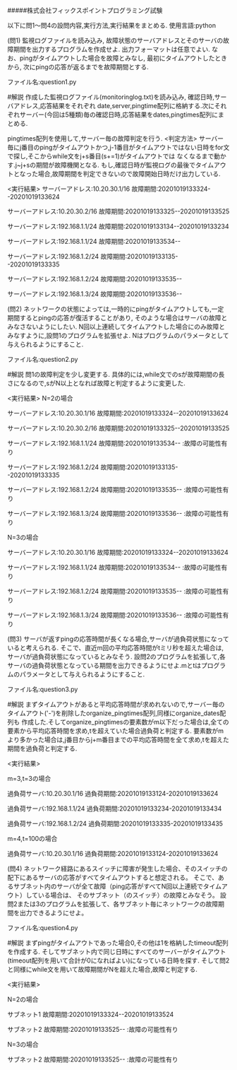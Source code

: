 #####株式会社フィックスポイントプログラミング試験

以下に問1～問4の設問内容,実行方法,実行結果をまとめる.
使用言語:python

(問1)
監視ログファイルを読み込み, 故障状態のサーバアドレスとそのサーバの故障期間を出力するプログラムを作成せよ.
出力フォーマットは任意でよい.
なお、pingがタイムアウトした場合を故障とみなし, 最初にタイムアウトしたときから, 次にpingの応答が返るまでを故障期間とする.

ファイル名:question1.py

#解説
作成した監視ログファイル(monitoringlog.txt)を読み込み, 確認日時,サーバアドレス,応答結果をそれぞれ
date,server,pingtime配列に格納する.次にそれぞれサーバー(今回は5種類)毎の確認日時,応答結果をdates,pingtimes配列にまとめる.

pingtimes配列を使用して,サーバー毎の故障判定を行う.
<判定方法>
サーバー毎にj番目のpingがタイムアウトかつ,j-1番目がタイムアウトではない日時をfor文で探し,そこからwhile文をj+s番目(s+=1)がタイムアウトでは
なくなるまで動かす.j~j+sの期間が故障機関となる.
もし,確認日時が監視ログの最後でタイムアウトとなった場合,故障期間を判定できないので故障開始日時だけ出力している.

<実行結果>
サーバーアドレス:10.20.30.1/16
故障期間:20201019133324--20201019133624

サーバーアドレス:10.20.30.2/16
故障期間:20201019133325--20201019133525

サーバーアドレス:192.168.1.1/24
故障期間:20201019133134--20201019133234

サーバーアドレス:192.168.1.1/24
故障期間:20201019133534--

サーバーアドレス:192.168.1.2/24
故障期間:20201019133135--20201019133335

サーバーアドレス:192.168.1.2/24
故障期間:20201019133535--

サーバーアドレス:192.168.1.3/24
故障期間:20201019133536--



(問2)
ネットワークの状態によっては,一時的にpingがタイムアウトしても,一定期間するとpingの応答が復活することがあり,
そのような場合はサーバの故障とみなさないようにしたい.
N回以上連続してタイムアウトした場合にのみ故障とみなすように,設問1のプログラムを拡張せよ.
Nはプログラムのパラメータとして与えられるようにすること.

ファイル名:question2.py

#解説
問1の故障判定を少し変更する.
具体的には,while文でのsが故障期間の長さになるので,sがN以上となれば故障と判定するように変更した.

<実行結果>
N=2の場合

サーバーアドレス:10.20.30.1/16
故障期間:20201019133324--20201019133624

サーバーアドレス:10.20.30.2/16
故障期間:20201019133325--20201019133525

サーバーアドレス:192.168.1.1/24
故障期間:20201019133534--  :故障の可能性有り

サーバーアドレス:192.168.1.2/24
故障期間:20201019133135--20201019133335

サーバーアドレス:192.168.1.2/24
故障期間:20201019133535--  :故障の可能性有り

サーバーアドレス:192.168.1.3/24
故障期間:20201019133536--  :故障の可能性有り


N=3の場合

サーバーアドレス:10.20.30.1/16
故障期間:20201019133324--20201019133624

サーバーアドレス:192.168.1.1/24
故障期間:20201019133534--  :故障の可能性有り

サーバーアドレス:192.168.1.2/24
故障期間:20201019133535--  :故障の可能性有り

サーバーアドレス:192.168.1.3/24
故障期間:20201019133536--  :故障の可能性有り



(問3)
サーバが返すpingの応答時間が長くなる場合,サーバが過負荷状態になっていると考えられる.
そこで、直近m回の平均応答時間がtミリ秒を超えた場合は,サーバが過負荷状態になっているとみなそう.
設問2のプログラムを拡張して,各サーバの過負荷状態となっている期間を出力できるようにせよ.mとtはプログラムのパラメータとして与えられるようにすること.

ファイル名:question3.py

#解説
まずタイムアウトがあると平均応答時間が求めれないので,サーバー毎のタイムアウト('-')を削除したorganize_pingtimes配列,同様にorganize_dates配列も
作成した.そしてorganize_pingtimesの要素数がm以下だった場合は,全ての要素から平均応答時間を求め,tを超えていた場合過負荷と判定する.
要素数がmより多かった場合は,j番目からj+m番目までの平均応答時間を全て求め,tを超えた期間を過負荷と判定する.

<実行結果>

m=3,t=3の場合

過負荷サーバ:10.20.30.1/16
過負荷期間:20201019133124-20201019133624

過負荷サーバ:192.168.1.1/24
過負荷期間:20201019133234-20201019133434

過負荷サーバ:192.168.1.2/24
過負荷期間:20201019133335-20201019133435


m=4,t=100の場合

過負荷サーバ:10.20.30.1/16
過負荷期間:20201019133124-20201019133624


(問4)
ネットワーク経路にあるスイッチに障害が発生した場合、そのスイッチの配下にあるサーバの応答がすべてタイムアウトすると想定される。
そこで、あるサブネット内のサーバが全て故障（ping応答がすべてN回以上連続でタイムアウト）している場合は、
そのサブネット（のスイッチ）の故障とみなそう。
設問2または3のプログラムを拡張して、各サブネット毎にネットワークの故障期間を出力できるようにせよ。

ファイル名:question4.py

#解説
まずpingがタイムアウトであった場合0,その他は1を格納したtimeout配列を作成する.
そしてサブネット内で同じ日時にすべてのサーバーがタイムアウト(timeout配列を用いて合計が0になればよい)になっている日時を探す.
そして問2と同様にwhile文を用いて故障期間がNを超えた場合,故障と判定する.

<実行結果>

N=2の場合

サブネット1
故障期間:20201019133324--20201019133524

サブネット2
故障期間:20201019133525--  :故障の可能性有り


N=3の場合

サブネット2
故障期間:20201019133525--  :故障の可能性有り

